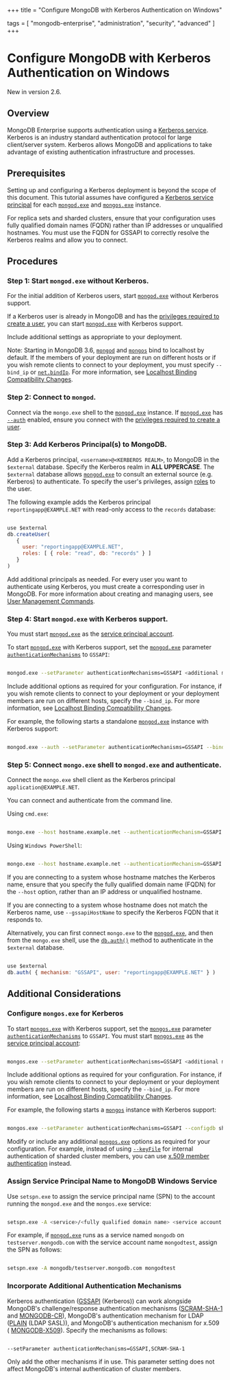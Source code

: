 +++
title = "Configure MongoDB with Kerberos Authentication on Windows"

tags = [ "mongodb-enterprise", "administration", "security", "advanced" ]
+++

# Configure MongoDB with Kerberos Authentication on Windows

New in version 2.6.


## Overview

MongoDB Enterprise supports authentication using a [Kerberos
service](https://docs.mongodb.com/manual/core/kerberos). Kerberos is an industry standard
authentication protocol for large client/server system. Kerberos allows
MongoDB and applications to take advantage of existing authentication
infrastructure and processes.


## Prerequisites

Setting up and configuring a Kerberos deployment is beyond the scope of
this document. This tutorial assumes have configured a [Kerberos
service principal](https://docs.mongodb.com/manual/core/kerberos/#kerberos-service-principal) for each
[``mongod.exe``](https://docs.mongodb.com/manual/reference/program/mongod.exe/#bin.mongod.exe) and [``mongos.exe``](https://docs.mongodb.com/manual/reference/program/mongos.exe/#bin.mongos.exe) instance.

For replica sets and sharded clusters, ensure that your configuration
uses fully qualified domain names (FQDN) rather than IP addresses or
unqualified hostnames. You must use the FQDN for GSSAPI to correctly
resolve the Kerberos realms and allow you to connect.


## Procedures


### Step 1: Start ``mongod.exe`` without Kerberos.

For the initial addition of Kerberos users, start [``mongod.exe``](https://docs.mongodb.com/manual/reference/program/mongod.exe/#bin.mongod.exe)
without Kerberos support.

If a Kerberos user is already in MongoDB and has the
[privileges required to create a user](https://docs.mongodb.com/manual/reference/command/createUser/#createuser-required-access), you can start
[``mongod.exe``](https://docs.mongodb.com/manual/reference/program/mongod.exe/#bin.mongod.exe) with Kerberos support.

Include additional settings as appropriate to your deployment.

Note: Starting in MongoDB 3.6, [``mongod``](https://docs.mongodb.com/manual/reference/program/mongod/#bin.mongod) and [``mongos``](https://docs.mongodb.com/manual/reference/program/mongos/#bin.mongos) bind to localhost by default. If the members of your deployment are run on different hosts or if you wish remote clients to connect to your deployment, you must specify ``--bind_ip`` or [``net.bindIp``](https://docs.mongodb.com/manual/reference/configuration-options/#net.bindIp). For more information, see [Localhost Binding Compatibility Changes](https://docs.mongodb.com/manual/release-notes/3.6-compatibility/#bind-ip-compatibility).


### Step 2: Connect to ``mongod``.

Connect via the ``mongo.exe`` shell to the [``mongod.exe``](https://docs.mongodb.com/manual/reference/program/mongod.exe/#bin.mongod.exe)
instance. If [``mongod.exe``](https://docs.mongodb.com/manual/reference/program/mongod.exe/#bin.mongod.exe) has [``--auth``](https://docs.mongodb.com/manual/reference/program/mongod/#cmdoption-auth) enabled, ensure
you connect with the [privileges required to create a user](https://docs.mongodb.com/manual/reference/command/createUser/#createuser-required-access).


### Step 3: Add Kerberos Principal(s) to MongoDB.

Add a Kerberos principal, ``<username>@<KERBEROS REALM>``, to
MongoDB in the ``$external`` database. Specify the Kerberos realm in
**ALL UPPERCASE**. The ``$external`` database allows
[``mongod.exe``](https://docs.mongodb.com/manual/reference/program/mongod.exe/#bin.mongod.exe) to consult an external source (e.g. Kerberos)
to authenticate. To specify the user's privileges, assign
[roles](https://docs.mongodb.com/manual/core/authorization) to the user.

The following example adds the Kerberos principal
``reportingapp@EXAMPLE.NET`` with read-only access to the
``records`` database:

```javascript

use $external
db.createUser(
   {
     user: "reportingapp@EXAMPLE.NET",
     roles: [ { role: "read", db: "records" } ]
   }
)

```

Add additional principals as needed. For every user you want to
authenticate using Kerberos, you must create a corresponding user in
MongoDB.
For more
information about creating and managing users, see
[User Management Commands](https://docs.mongodb.com/manual/reference/command/nav-user-management).


### Step 4: Start ``mongod.exe`` with Kerberos support.

You must start [``mongod.exe``](https://docs.mongodb.com/manual/reference/program/mongod.exe/#bin.mongod.exe) as the [service principal
account](#assign-service-principal-name).

To start [``mongod.exe``](https://docs.mongodb.com/manual/reference/program/mongod.exe/#bin.mongod.exe) with Kerberos support, set
the [``mongod.exe``](https://docs.mongodb.com/manual/reference/program/mongod.exe/#bin.mongod.exe) parameter
[``authenticationMechanisms``](https://docs.mongodb.com/manual/reference/parameters/#param.authenticationMechanisms) to ``GSSAPI``:

```sh

mongod.exe --setParameter authenticationMechanisms=GSSAPI <additional mongod.exe options>

```

Include additional options as required for your configuration. For
instance, if you wish remote clients to connect to your deployment
or your deployment members are run on different hosts, specify the
``--bind_ip``. For more information, see
[Localhost Binding Compatibility Changes](https://docs.mongodb.com/manual/release-notes/3.6-compatibility/#bind-ip-compatibility).

For example, the following starts a standalone [``mongod.exe``](https://docs.mongodb.com/manual/reference/program/mongod.exe/#bin.mongod.exe)
instance with Kerberos support:

```sh

mongod.exe --auth --setParameter authenticationMechanisms=GSSAPI --bind_ip localhost,<ip address>

```


### Step 5: Connect ``mongo.exe`` shell to ``mongod.exe`` and authenticate.

Connect the ``mongo.exe`` shell client as the Kerberos
principal ``application@EXAMPLE.NET``.

You can connect and authenticate from the command line.

Using ``cmd.exe``:

```sh

mongo.exe --host hostname.example.net --authenticationMechanism=GSSAPI --authenticationDatabase=$external --username reportingapp@EXAMPLE.NET

```

Using ``Windows PowerShell``:

```sh

mongo.exe --host hostname.example.net --authenticationMechanism=GSSAPI --authenticationDatabase='$external' --username reportingapp@EXAMPLE.NET

```

If you are connecting to a system whose hostname matches the
Kerberos name, ensure that you specify the fully qualified
domain name (FQDN) for the ``--host``
option, rather than an IP address or unqualified hostname.

If you are connecting to a system whose hostname does not
match the Kerberos name, use ``--gssapiHostName``
to specify the Kerberos FQDN that it responds to.

Alternatively, you can first connect ``mongo.exe`` to the
[``mongod.exe``](https://docs.mongodb.com/manual/reference/program/mongod.exe/#bin.mongod.exe), and then from the ``mongo.exe`` shell, use
the [``db.auth()``](https://docs.mongodb.com/manual/reference/method/db.auth/#db.auth) method to authenticate in the
``$external`` database.

```javascript

use $external
db.auth( { mechanism: "GSSAPI", user: "reportingapp@EXAMPLE.NET" } )

```


## Additional Considerations


### Configure ``mongos.exe`` for Kerberos

To start [``mongos.exe``](https://docs.mongodb.com/manual/reference/program/mongos.exe/#bin.mongos.exe) with Kerberos support, set the
[``mongos.exe``](https://docs.mongodb.com/manual/reference/program/mongos.exe/#bin.mongos.exe) parameter [``authenticationMechanisms``](https://docs.mongodb.com/manual/reference/parameters/#param.authenticationMechanisms)
to ``GSSAPI``. You must start [``mongos.exe``](https://docs.mongodb.com/manual/reference/program/mongos.exe/#bin.mongos.exe) as the
[service principal account](#assign-service-principal-name):

```sh

mongos.exe --setParameter authenticationMechanisms=GSSAPI <additional mongos options>

```

Include additional options as required for your configuration. For
instance, if you wish remote clients to connect to your deployment
or your deployment members are run on different hosts, specify the
``--bind_ip``. For more information, see
[Localhost Binding Compatibility Changes](https://docs.mongodb.com/manual/release-notes/3.6-compatibility/#bind-ip-compatibility).

For example, the following starts a [``mongos``](https://docs.mongodb.com/manual/reference/program/mongos/#bin.mongos) instance with
Kerberos support:

```sh

mongos.exe --setParameter authenticationMechanisms=GSSAPI --configdb shard0.example.net, shard1.example.net,shard2.example.net --keyFile C:\<path>\mongos.keyfile --bind_ip localhost,<ip address>

```

Modify or include any additional [``mongos.exe``](https://docs.mongodb.com/manual/reference/program/mongos.exe/#bin.mongos.exe) options as required
for your configuration. For example, instead of using
[``--keyFile``](https://docs.mongodb.com/manual/reference/program/mongos/#cmdoption-keyfile) for internal authentication of sharded cluster
members, you can use [x.509 member authentication](https://docs.mongodb.com/manual/tutorial/configure-x509-member-authentication/#x509-internal-authentication) instead.

<span id="assign-service-principal-name"></span>


### Assign Service Principal Name to MongoDB Windows Service

Use ``setspn.exe`` to assign the service principal name (SPN) to the
account running the ``mongod.exe`` and the ``mongos.exe`` service:

```sh

setspn.exe -A <service>/<fully qualified domain name> <service account name>

```

For example, if [``mongod.exe``](https://docs.mongodb.com/manual/reference/program/mongod.exe/#bin.mongod.exe) runs as a service named
``mongodb`` on ``testserver.mongodb.com`` with the service account name
``mongodtest``, assign the SPN as follows:

```sh

setspn.exe -A mongodb/testserver.mongodb.com mongodtest

```

<span id="enable-mixed-kerberos-and-cr-windows"></span>


### Incorporate Additional Authentication Mechanisms

Kerberos authentication ([GSSAPI](https://docs.mongodb.com/manual/core/authentication-mechanisms-enterprise/#security-auth-kerberos) (Kerberos))
can work alongside MongoDB's challenge/response authentication mechanisms
([SCRAM-SHA-1](https://docs.mongodb.com/manual/core/security-scram-sha-1/#authentication-scram-sha-1) and
[MONGODB-CR](https://docs.mongodb.com/manual/core/security-mongodb-cr/#authentication-mongodb-cr)), MongoDB's
authentication mechanism for LDAP ([PLAIN](https://docs.mongodb.com/manual/core/authentication-mechanisms-enterprise/#security-auth-ldap)
(LDAP SASL)), and MongoDB's authentication mechanism for x.509 (
[MONGODB-X509](https://docs.mongodb.com/manual/core/security-x.509/#security-auth-x509)). Specify the
mechanisms as follows:

```sh

--setParameter authenticationMechanisms=GSSAPI,SCRAM-SHA-1

```

Only add the other mechanisms if in use. This parameter setting does
not affect MongoDB's internal authentication of cluster members.
